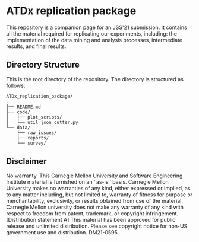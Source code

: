 # ATDx replication package

This repository is a companion page for an JSS'21 submission. It contains all the material required for replicating our experiments, including: the implementation of the data mining and analysis processes, intermediate results, and final results.


Directory Structure
---------------
This is the root directory of the repository. The directory is structured as follows:

```
ATDx_replication_package/
.
├── README.md
├── code/                   
│   ├── plot_scripts/
│   └── util_json_cutter.py
└── data/
    ├── raw_issues/
    ├── reports/
    └── survey/
```

Disclaimer
---------------
No warranty. This Carnegie Mellon University and Software Engineering Institute material is furnished on an ’’as-is’’ basis. Carnegie Mellon University makes no warranties of any kind, either expressed or implied, as to any matter including, but not limited to, warranty of fitness for purpose or merchantability, exclusivity, or results obtained from use of the material. Carnegie Mellon university does not make any warranty of any kind with respect to freedom from patent, trademark, or copyright infringement. [Distribution statement A] This material has been approved for public release and unlimited distribution. Please see copyright notice for non-US government use and distribution. DM21-0595
